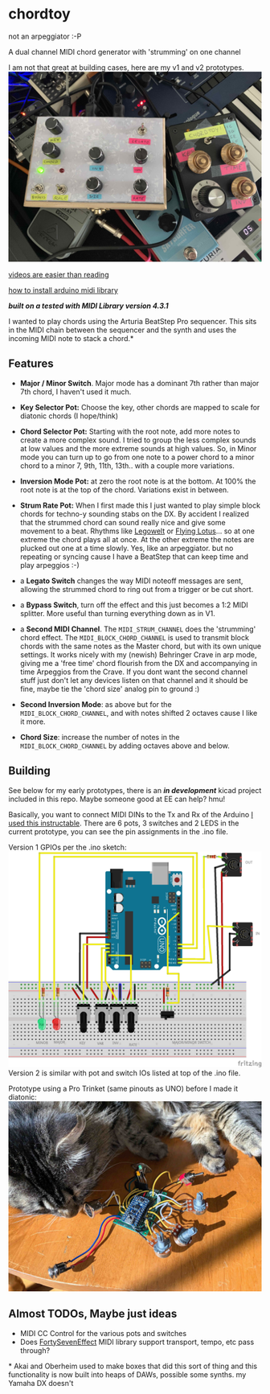 # chordtoy

not an arpeggiator :-P

A dual channel MIDI chord generator with 'strumming' on one channel

I am not that great at building cases, here are my v1 and v2 prototypes.
![no cat :(](https://github.com/b38tn1k/chordtoy/blob/master/nocabbagecat.jpg)

[videos are easier than reading](https://www.youtube.com/playlist?list=PLZttbibA79ov0Y0J_pEOQnuLViuv8ho1e)

[how to install arduino midi library](https://github.com/FortySevenEffects/arduino_midi_library)

***built on a tested with MIDI Library version 4.3.1***

I wanted to play chords using the Arturia BeatStep Pro sequencer. This sits in the MIDI chain between the sequencer and the synth and uses the incoming MIDI note to stack a chord.*

## Features

- **Major / Minor Switch**. Major mode has a dominant 7th rather than major 7th chord, I haven't used it much.

- **Key Selector Pot:** Choose the key, other chords are mapped to scale for diatonic chords (I hope/think)

- **Chord Selector Pot:** Starting with the root note, add more notes to create a more complex sound. I tried to group the less complex sounds at low values and the more extreme sounds at high values. So, in Minor mode you can turn up to go from one note to a power chord to a minor chord to a minor 7, 9th, 11th, 13th.. with a couple more variations.

- **Inversion Mode Pot:** at zero the root note is at the bottom. At 100% the root note is at the top of the chord. Variations exist in between.

- **Strum Rate Pot:** When I first made this I just wanted to play simple block chords for techno-y sounding stabs on the DX. By accident I realized that the strummed chord can sound really nice and give some movement to a beat. Rhythms like [Legowelt](https://youtu.be/TGCxBVu1-sE) or [Flying Lotus](https://youtu.be/Pc0OaUQJtd4)... so at one extreme the chord plays all at once. At the other extreme the notes are plucked out one at a time slowly. Yes, like an arpeggiator. but no repeating or syncing cause I have a BeatStep that can keep time and play arpeggios :-)

- a **Legato Switch** changes the way MIDI noteoff messages are sent, allowing the strummed chord to ring out from a trigger or be cut short.

- a **Bypass Switch**, turn off the effect and this just becomes a 1:2 MIDI splitter. More useful than turning everything down as in V1.

- a **Second MIDI Channel**. The ```MIDI_STRUM_CHANNEL``` does the 'strumming' chord effect. The ```MIDI_BLOCK_CHORD_CHANNEL``` is used to transmit block chords with the same notes as the Master chord, but with its own unique settings. It works nicely with my (newish) Behringer Crave in arp mode, giving me a 'free time' chord flourish from the DX and accompanying in time Arpeggios from the Crave. If you dont want the second channel stuff just don't let any devices listen on that channel and it should be fine, maybe tie the 'chord size' analog pin to ground :)

- **Second Inversion Mode**: as above but for the ```MIDI_BLOCK_CHORD_CHANNEL```, and with notes shifted 2 octaves cause I like it more.

- **Chord Size**: increase the number of notes in the ```MIDI_BLOCK_CHORD_CHANNEL``` by adding octaves above and below.

## Building

See below for my early prototypes, there is an ***in development*** kicad project included in this repo. Maybe someone good at EE can help? hmu!

Basically, you want to connect MIDI DINs to the Tx and Rx of the Arduino [I used this instructable](https://www.instructables.com/Send-and-Receive-MIDI-with-Arduino/). There are 6 pots, 3 switches and 2 LEDS in the current prototype, you can see the pin assignments in the .ino file.

Version 1 GPIOs per the .ino sketch:
![Circuit Diagram](https://github.com/b38tn1k/chordtoy/blob/master/chordtoy_bb.png)
Version 2 is similar with pot and switch IOs listed at top of the .ino file.

Prototype using a Pro Trinket (same pinouts as UNO) before I made it diatonic:
![cat tax](https://github.com/b38tn1k/chordtoy/blob/master/cabbagecat.JPG)

## Almost TODOs, Maybe just ideas

- MIDI CC Control for the various pots and switches
- Does [FortySevenEffect](https://github.com/FortySevenEffects/arduino_midi_library) MIDI library support transport, tempo, etc pass through?

\* Akai and Oberheim used to make boxes that did this sort of thing and this functionality is now built into heaps of DAWs, possible some synths. my Yamaha DX doesn't
